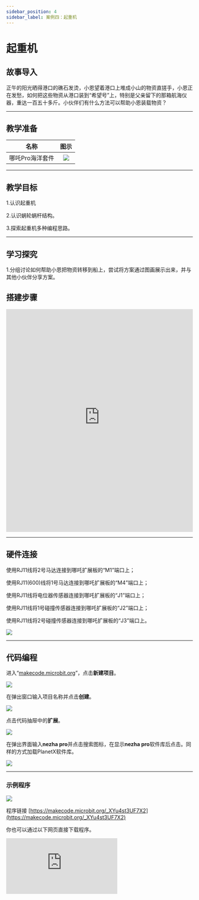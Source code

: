 ```yaml
---
sidebar_position: 4
sidebar_label: 案例四：起重机
---
```


# 起重机
## 故事导入
正午的阳光晒得港口的礁石发烫，小恩望着港口上堆成小山的物资直搓手，小恩正在发愁，如何把这些物资从港口装到“希望号”上，特别是父亲留下的那箱航海仪器，重达一百五十多斤。小伙伴们有什么方法可以帮助小恩装载物资？

--- 

## 教学准备

|     名称     |            图示            |
| :----------: | :--------------------------: |
|   哪吒Pro海洋套件  |   ![](https://wiki-media-ef.oss-cn-hongkong.aliyuncs.com/docs/microbit/building-blocks/nezha-pro-ocean-kit/nezha-pro-ocean-kit-products-introduction-002.png.png)  |

--- 
## 教学目标 
1.认识起重机 

2.认识蜗轮蜗杆结构。

3.探索起重机多种编程思路。

--- 

## 学习探究

1.分组讨论如何帮助小恩把物资转移到船上，尝试将方案通过图画展示出来，并与其他小伙伴分享方案。


## 搭建步骤

<embed src="https://wiki-media-ef.oss-cn-hongkong.aliyuncs.com/docs/microbit/building-blocks/nezha-pro-ocean-kit/setup-diagram/case04/nezha-pro-ocean-kit-step-04-1.png.pdf" type="application/pdf" width="100%" height="600px" />

--- 

## 硬件连接

使用RJ11线将2号马达连接到哪吒扩展板的“M1”端口上；

使用RJ11(600)线将1号马达连接到哪吒扩展板的“M4”端口上；

使用RJ11线将电位器传感器连接到哪吒扩展板的“J1”端口上；

使用RJ11线将1号碰撞传感器连接到哪吒扩展板的“J2”端口上；

使用RJ11线将2号碰撞传感器连接到哪吒扩展板的“J3”端口上。


 ![](https://wiki-media-ef.oss-cn-hongkong.aliyuncs.com/docs/microbit/building-blocks/nezha-pro-ocean-kit/setup-diagram/case03/nezha-pro-ocean-kit-step-03-3.png.png)

--- 
## 代码编程

进入“[makecode.microbit.org](https://makecode.microbit.org)”，点击**新建项目**。

![](https://wiki-media-ef.oss-cn-hongkong.aliyuncs.com/docs/microbit/building-blocks/microbit-space-science-kit/images/microbit-space-science-kit-case01-07.png)

在弹出窗口输入项目名称并点击**创建**。

![](https://wiki-media-ef.oss-cn-hongkong.aliyuncs.com/docs/microbit/building-blocks/microbit-space-science-kit/images/microbit-space-science-kit-case01-11.png)

点击代码抽屉中的**扩展**。

![](https://wiki-media-ef.oss-cn-hongkong.aliyuncs.com/docs/microbit/building-blocks/microbit-space-science-kit/images/microbit-space-science-kit-case01-09.png)

在弹出界面输入**nezha pro**并点击搜索图标，在显示**nezha pro**软件库后点击。同样的方式加载PlanetX软件库。

![](https://wiki-media-ef.oss-cn-hongkong.aliyuncs.com/docs/microbit/building-blocks/microbit-space-science-kit/images/microbit-space-science-kit-case01-10.png)

---
### 示例程序

![](https://wiki-media-ef.oss-cn-hongkong.aliyuncs.com/docs/microbit/building-blocks/nezha-pro-ocean-kit/setup-diagram/case04/nezha-pro-ocean-kit-step-04-2.png.png)

程序链接
[https://makecode.microbit.org/_XYu4st3UF7X2](https://makecode.microbit.org/_XYu4st3UF7X2)

你也可以通过以下网页直接下载程序。

<div
    style={{
        position: 'relative',
        paddingBottom: '60%',
        overflow: 'hidden',
    }}
>
    <iframe
        src="https://makecode.microbit.org/_XYu4st3UF7X2"
        frameborder="0"
        sandbox="allow-popups allow-forms allow-scripts allow-same-origin"
        style={{
            position: 'absolute',
            width: '100%',
            height: '100%',
        }}
    />
</div>

---
### 下载程序

使用 USB 线连接 PC 和 micro:bit V2。

![](https://wiki-media-ef.oss-cn-hongkong.aliyuncs.com/docs/microbit/building-blocks/microbit-space-science-kit/images/microbit-space-science-kit-manual03.gif)

连接成功后，电脑上会识别出一个名为 MICROBIT 的盘符。

![](https://wiki-media-ef.oss-cn-hongkong.aliyuncs.com/docs/microbit/building-blocks/microbit-space-science-kit/images/microbit-space-science-kit-manual06.png)

点击左下角的![](https://wiki-media-ef.oss-cn-hongkong.aliyuncs.com/docs/microbit/building-blocks/microbit-space-science-kit/images/microbit-space-science-kit-manual07.png)，选择**Connect Device**。

![](https://wiki-media-ef.oss-cn-hongkong.aliyuncs.com/docs/microbit/building-blocks/microbit-space-science-kit/images/microbit-space-science-kit-manual11.png)

点击![](https://wiki-media-ef.oss-cn-hongkong.aliyuncs.com/docs/microbit/building-blocks/microbit-space-science-kit/images/microbit-space-science-kit-manual08.png)。

![](https://wiki-media-ef.oss-cn-hongkong.aliyuncs.com/docs/microbit/building-blocks/microbit-space-science-kit/images/microbit-space-science-kit-manual12.png)

点击![](https://wiki-media-ef.oss-cn-hongkong.aliyuncs.com/docs/microbit/building-blocks/microbit-space-science-kit/images/microbit-space-science-kit-manual09.png)。

![](https://wiki-media-ef.oss-cn-hongkong.aliyuncs.com/docs/microbit/building-blocks/microbit-space-science-kit/images/microbit-space-science-kit-manual13.png)

在弹出窗口选择 **BBC micro:bit CMSIS-DAP**，然后选择**连接**，至此，我们的 micro:bit 就已经连接成功。

![](https://wiki-media-ef.oss-cn-hongkong.aliyuncs.com/docs/microbit/building-blocks/microbit-space-science-kit/images/microbit-space-science-kit-manual14.png)

点击**下载程序**

![](https://wiki-media-ef.oss-cn-hongkong.aliyuncs.com/docs/microbit/building-blocks/microbit-space-science-kit/images/microbit-space-science-kit-manual10.png)

---
## 案例演示

当电位器传感器的反馈数值低于300时，2号电机将以100%的速度启动转动；

当反馈数值高于700时，2号电机将以-100%的速度启动转动；

若数值介于两者之间，则2号电机停止。

若“J2”端口的碰撞传感器被按下，1号电机将以100%的速度启动转动；

若“J3”端口的碰撞传感器被按下，1号电机将以-100%的速度启动转动。

在其他情况下，1号电机将停止。


**图片**

---
## 扩展知识

### 起重机：从古代到现代的技术演进
#### 一、古代起重工具的起源（公元前 — 中世纪）

**人力与畜力驱动的雏形** 

1.杠杆与滑轮系统：公元前 3 世纪，古希腊学者阿基米德提出杠杆原理，古埃及人利用杠杆搬运金字塔石材；同时期，中国战国时期出现辘轳（滑轮组雏形），用于提水和重物运输。

2.罗马 “Polyspaston” 起重机：公元 1 世纪，罗马人发明由人力或畜力驱动的多滑轮起重机（Polyspaston），通过绳索和绞盘提升重物，常用于建筑施工（如斗兽场建设）。

**质结构与动力局限** 

1.起重工具以木材为主要材料，载重通常不超过 10 吨，依赖人力或畜力驱动，效率低且适用场景有限。

####  二、工业革命时期的机械化突破（18—19 世纪）

**蒸汽动力的应用**

1.首台蒸汽起重机：18 世纪末，英国工程师威廉・阿姆斯特朗发明以蒸汽为动力的固定式起重机，用于码头装卸货物，载重提升至 20 吨以上。

2.铁路与港口的革新：1830 年代，蒸汽驱动的轨道式起重机在英国铁路建设中普及，1850 年代港口蒸汽起重机（如 “蒸汽绞盘”）实现规模化货物装卸。

**金属结构与旋转设计**

1.19 世纪中期，钢铁替代木材成为起重机主要材料，结构强度大幅提升；1870 年代，法国工程师发明可 360 度旋转的蒸汽起重机，扩大作业范围。

#### 三、20 世纪：专业化与多元化发展

**内燃机与电力驱动的普及**

1.移动式起重机诞生：1910 年代，美国推出内燃机驱动的轮式起重机（如 “蒸汽铲车” 改良版），1920 年代履带式起重机（如 Caterpillar 推土机改造机型）适用于复杂地形。

2.电力驱动与塔式起重机：1930 年代，电力驱动起重机在工厂和建筑工地普及；1950 年代，塔式起重机（如德国 Liebherr 早期型号）因高度可调、起重量大，成为高层建筑施工的核心设备。

**技术细分与载重突破**

1.港口专用设备：1960 年代，集装箱起重机（桥吊）出现，单吊具载重达 30 吨以上，推动全球海运效率革命。

2.超大型起重机：1980 年代，德国利勃海尔（Liebherr）推出 LR 13000 履带式起重机，最大起重量突破 3000 吨，用于风电设备和重型工业安装。

#### 四、现代起重机：智能化与绿色化（21 世纪至今）

1.智能化技术应用
配备传感器与自动化控制系统，实现负载监测、防摇摆控制（如日本 Tadano 智能起重机）；部分型号支持远程操控或无人机辅助定位。

2.新能源与环保设计
电动起重机（如比亚迪电动卡车底盘改装机型）在城市施工中普及，零排放；氢燃料起重机（如法国 Air Liquide 试点项目）进入研发阶段。

3.极端场景专用设备
深海工程起重机（如新加坡 SSCV Thialf）最大起重量达 1.4 万吨，用于海底管道铺设；太空起重机（如 NASA “毅力号” 机械臂）应用于行星探测。

**关键里程碑时间轴** 

|时期|事件|
|---|---|
|公元前 3 世纪|古希腊应用杠杆原理，中国出现辘轳|
|1784 年|	威廉・阿姆斯特朗发明首台蒸汽起重机|
|1860 年|	钢铁结构起重机替代木质结构|
|1925 年|	履带式起重机首次用于工程施工|
|1955 年|	塔式起重机在高层建筑中普及|
|2010 年|	智能化控制系统成为起重机标配|

从古代杠杆到现代智能装备，起重机的发展史本质是动力、材料与控制技术的迭代史，持续推动人类工程能力向极限挑战。


